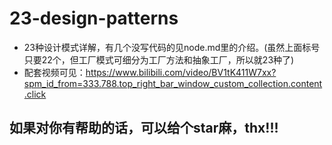# 23-design-patterns
- 23种设计模式详解，有几个没写代码的见node.md里的介绍。(虽然上面标号只要22个，但工厂模式可细分为工厂方法和抽象工厂，所以就23种了)
- 配套视频可见：<https://www.bilibili.com/video/BV1tK411W7xx?spm_id_from=333.788.top_right_bar_window_custom_collection.content.click>

## 如果对你有帮助的话，可以给个star麻，thx!!!
